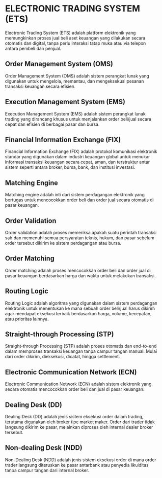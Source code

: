# ELECTRONIC TRADING SYSTEM (ETS)

Electronic Trading System (ETS) adalah platform elektronik yang memungkinkan proses jual beli aset keuangan yang dilakukan secara otomatis dan digital, tanpa perlu interaksi tatap muka atau via telepon antara pembeli dan penjual.

## Order Management System (OMS)

Order Management System (OMS) adalah sistem perangkat lunak yang digunakan untuk mengelola, memantau, dan mengeksekusi pesanan transaksi keuangan secara efisien.

## Execution Management System (EMS)

Execution Management System (EMS) adalah sistem perangkat lunak trading yang dirancang khusus untuk menjalankan order beli/jual secara cepat dan efisien di berbagai pasar dan bursa.

## Financial Information Exchange (FIX)

Financial Information Exchange (FIX) adalah protokol komunikasi elektronik standar yang digunakan dalam industri keuangan global untuk menukar informasi transaksi keuangan secara cepat, aman, dan terstruktur antar sistem seperti antara broker, bursa, bank, dan institusi investasi.

## Matching Engine

Matching engine adalah inti dari sistem perdagangan elektronik yang bertugas untuk mencocokkan order beli dan order jual secara otomatis di pasar keuangan.

## Order Validation

Order validation adalah proses memeriksa apakah suatu perintah transaksi sah dan memenuhi semua persyaratan teknis, hukum, dan pasar sebelum order tersebut dikirim ke sistem perdagangan atau bursa.

## Order Matching

Order matching adalah proses mencocokkan order beli dan order jual di pasar keuangan berdasarkan harga dan waktu untuk melakukan transaksi.

## Routing Logic

Routing Logic adalah algoritma yang digunakan dalam sistem perdagangan elektronik untuk menentukan ke mana sebuah order beli/jual harus dikirim agar mendapat eksekusi terbaik berdasarkan harga, volume, kecepatan, atau prioritas lainnya.

## Straight-through Processing (STP)

Straight-through Processing (STP) adalah proses otomatis dan end-to-end dalam memproses transaksi keuangan tanpa campur tangan manual. Mulai dari order dikirim, dieksekusi, dicatat, hingga settlement.

## Electronic Communication Network (ECN)

Electronic Communication Network (ECN) adalah sistem elektronik yang secara otomatis mencocokkan order beli dan jual di pasar keuangan.

## Dealing Desk (DD)

Dealing Desk (DD) adalah jenis sistem eksekusi order dalam trading, terutama digunakan oleh broker tipe market maker. Order dari trader tidak langsung dikirim ke pasar, melainkan diproses oleh internal dealer broker tersebut.

## Non-dealing Desk (NDD)

Non-Dealing Desk (NDD) adalah jenis sistem eksekusi order di mana order trader langsung diteruskan ke pasar antarbank atau penyedia likuiditas tanpa campur tangan dari internal broker.